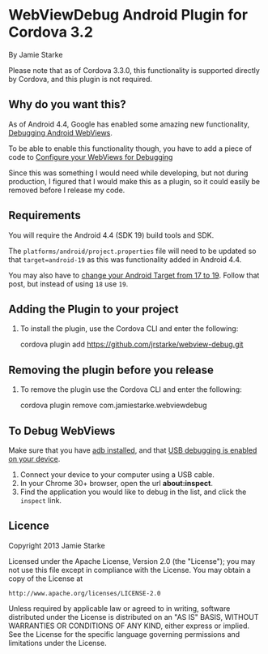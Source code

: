 # WebViewDebug Android Plugin for Cordova 3.2 #
By Jamie Starke

Please note that as of Cordova 3.3.0, this functionality is supported directly by Cordova, and this plugin is not required.

## Why do you want this? ##
As of Android 4.4, Google has enabled some amazing new functionality, [Debugging Android WebViews](https://developers.google.com/chrome-developer-tools/docs/remote-debugging#debugging-webviews).

To be able to enable this functionality though, you have to add a piece of code to [Configure your WebViews for Debugging](https://developers.google.com/chrome-developer-tools/docs/remote-debugging#configure-webview)

Since this was something I would need while developing, but not during production, I figured that I would make this
as a plugin, so it could easily be removed before I release my code.

## Requirements ##

You will require the Android 4.4 (SDK 19) build tools and SDK.

The `platforms/android/project.properties` file will need to be updated so that `target=android-19` as this was functionality added
in Android 4.4.

You may also have to [change your Android Target from 17 to 19](http://stackoverflow.com/a/19734065/1017797). Follow that post, but
instead of using `18` use `19`.

## Adding the Plugin to your project ##
1. To install the plugin, use the Cordova CLI and enter the following:

    cordova plugin add https://github.com/jrstarke/webview-debug.git

## Removing the plugin before you release ##
1. To remove the plugin use the Cordova CLI and enter the following:

    cordova plugin remove com.jamiestarke.webviewdebug

## To Debug WebViews ##

Make sure that you have [adb installed](https://developers.google.com/chrome-developer-tools/docs/remote-debugging#install-adbplugin),
and that [USB debugging is enabled on your device](https://developers.google.com/chrome-developer-tools/docs/remote-debugging#enable-usb-debugging).

1. Connect your device to your computer using a USB cable.
2. In your Chrome 30+ browser, open the url **about:inspect**.
3. Find the application you would like to debug in the list, and click the `inspect` link.

## Licence ##

Copyright 2013 Jamie Starke

Licensed under the Apache License, Version 2.0 (the "License");
you may not use this file except in compliance with the License.
You may obtain a copy of the License at

    http://www.apache.org/licenses/LICENSE-2.0

Unless required by applicable law or agreed to in writing, software
distributed under the License is distributed on an "AS IS" BASIS,
WITHOUT WARRANTIES OR CONDITIONS OF ANY KIND, either express or implied.
See the License for the specific language governing permissions and
limitations under the License.
